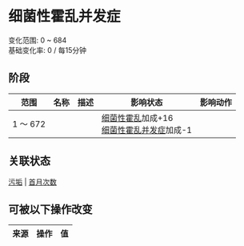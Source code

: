 # 细菌性霍乱并发症  
变化范围: 0 ~ 684  
基础变化率: 0 / 每15分钟  
## 阶段  
范围  |  名称  |  描述  |  影响状态  |  影响动作  
----  |  ----  |  ----  |  ----  |  ----  
1 ～ 672  |    |    |  [细菌性霍乱](BacteriaCholera.md)加成+16<br>[细菌性霍乱并发症](BacteriaCholeraPackage.md)加成-1  |    
## 关联状态  
[污垢](Filth.md)  |  [首月次数](FirstMonthCounter.md)  
## 可被以下操作改变  
来源  |  操作  |  值  
----  |  ----  |  ----  
